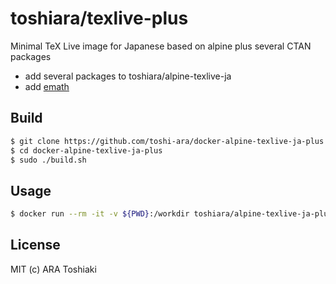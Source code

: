 # toshiara/texlive-plus

Minimal TeX Live image for Japanese based on alpine
 plus several CTAN packages

- add several packages to toshiara/alpine-texlive-ja
- add [emath](http://emath.s40.xrea.com/)


## Build

```bash
$ git clone https://github.com/toshi-ara/docker-alpine-texlive-ja-plus.git
$ cd docker-alpine-texlive-ja-plus
$ sudo ./build.sh
```

## Usage

```bash
$ docker run --rm -it -v ${PWD}:/workdir toshiara/alpine-texlive-ja-plus platex --version
```

## License

MIT (c) ARA Toshiaki

